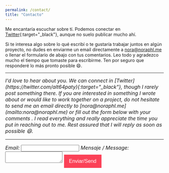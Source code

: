 ```yaml
---
permalink: /contact/
title: "Contacto"
---
```

<link rel="stylesheet" href="https://cdnjs.cloudflare.com/ajax/libs/font-awesome/4.7.0/css/font-awesome.min.css">
<style>
.btn {
  background-color: #fb4157;
  border: none;
  color: white;
  padding: 12px 16px;
  font-size: 16px;
  cursor: pointer;
}

/* Darker background on mouse-over */
.btn:hover {
  background-color: #bd2c3e;
}
</style>

Me encantaría escuchar sobre tí. Podemos conectar en [Twitter](https://twitter.com/alt64paty){:target="_black"}, aunque no suelo publicar mucho ahí.

Si te interesa algo sobre lo qué escribí o te gustaría trabajar juntos en algún proyecto, no dudes en enviarme un email directamente a [nora@noraphl.me](mailto:nora@noraphl.me) o llenar el formulario de abajo con tus comentarios. Leo todo y agradezco mucho el tiempo que tomaste para escribirme. Ten por seguro que responderé lo más pronto posible 😄.


----
<span style="font-size:12pt; font-style:italic">
  I'd love to hear about you. We can connect in [Twitter](https://twitter.com/alt64paty){:target="_black"}, though I rarely post something there.
<span style="font-size:12pt; font-style:italic">
  If you are interested in something I wrote about or would like to work together on a project, do not hesitate to send me an email directly to [nora@noraphl.me](mailto:nora@noraphl.me) or fill out the form below with your comments . I read everything and really appreciate the time you put in reaching out to me. Rest assured that I will reply as soon as possible 😄.

  
----

<form
  action="https://formspree.io/f/xbjyqwgz"
  method="POST"
>
  <label>
    Email:
    <input type="email" name="_replyto" required>
  </label>
  <label>
    Mensaje / Message:
    <textarea name="message" required></textarea>
  </label>
  <!-- your other form fields go here -->
  <button class="btn">Enviar/Send <i class="fas fa-fw fa-paper-plane"></i> </button>
</form>
